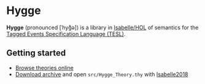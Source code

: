 Hygge
===================

**Hygge** (pronounced [ˈhyɡ̊ə]) is a library in [Isabelle/HOL](http://isabelle.in.tum.de/) of semantics for the [Tagged Events Specification Language (TESL)](http://wdi.supelec.fr/software/TESL/).

Getting started
-------------------
 - [Browse theories online](https://heron-solver.github.io/hygge/)
 - [Download archive](https://github.com/heron-solver/hygge/archive/master.zip) and open `src/Hygge_Theory.thy` with [Isabelle2018](http://isabelle.in.tum.de/installation.html)

